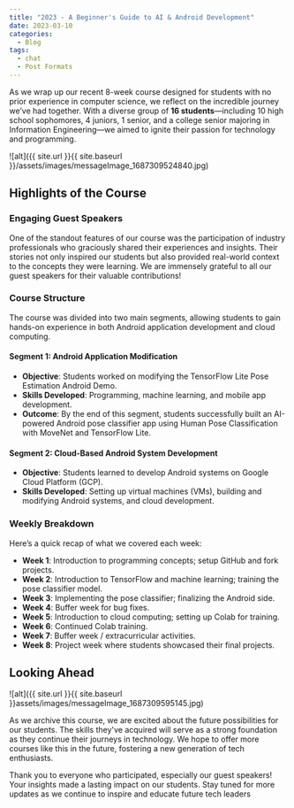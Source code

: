 ```yaml
---
title: "2023 - A Beginner's Guide to AI & Android Development"
date: 2023-03-10
categories:
  - Blog
tags:
  - chat
  - Post Formats
---
```


As we wrap up our recent 8-week course designed for students with no prior experience in computer science, we reflect on the incredible journey we’ve had together. With a diverse group of **16 students**—including 10 high school sophomores, 4 juniors, 1 senior, and a college senior majoring in Information Engineering—we aimed to ignite their passion for technology and programming.

![alt]({{ site.url }}{{ site.baseurl }}/assets/images/messageImage_1687309524840.jpg)

## Highlights of the Course

### Engaging Guest Speakers

One of the standout features of our course was the participation of industry professionals who graciously shared their experiences and insights. Their stories not only inspired our students but also provided real-world context to the concepts they were learning. We are immensely grateful to all our guest speakers for their valuable contributions!

### Course Structure

The course was divided into two main segments, allowing students to gain hands-on experience in both Android application development and cloud computing.

#### Segment 1: Android Application Modification

- **Objective**: Students worked on modifying the TensorFlow Lite Pose Estimation Android Demo.
- **Skills Developed**: Programming, machine learning, and mobile app development.
- **Outcome**: By the end of this segment, students successfully built an AI-powered Android pose classifier app using Human Pose Classification with MoveNet and TensorFlow Lite.

#### Segment 2: Cloud-Based Android System Development

- **Objective**: Students learned to develop Android systems on Google Cloud Platform (GCP).
- **Skills Developed**: Setting up virtual machines (VMs), building and modifying Android systems, and cloud development.

### Weekly Breakdown

Here’s a quick recap of what we covered each week:

- **Week 1**: Introduction to programming concepts; setup GitHub and fork projects.
- **Week 2**: Introduction to TensorFlow and machine learning; training the pose classifier model.
- **Week 3**: Implementing the pose classifier; finalizing the Android side.
- **Week 4**: Buffer week for bug fixes.
- **Week 5**: Introduction to cloud computing; setting up Colab for training.
- **Week 6**: Continued Colab training.
- **Week 7**: Buffer week / extracurricular activities.
- **Week 8**: Project week where students showcased their final projects.

## Looking Ahead

![alt]({{ site.url }}{{ site.baseurl }}assets/images/messageImage_1687309595145.jpg)

As we archive this course, we are excited about the future possibilities for our students. The skills they've acquired will serve as a strong foundation as they continue their journeys in technology. We hope to offer more courses like this in the future, fostering a new generation of tech enthusiasts.

Thank you to everyone who participated, especially our guest speakers! Your insights made a lasting impact on our students. Stay tuned for more updates as we continue to inspire and educate future tech leaders

